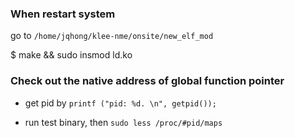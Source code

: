 ### When restart system

go to `/home/jqhong/klee-nme/onsite/new_elf_mod`

$ make && sudo insmod ld.ko

### Check out the native address of global function pointer

* get pid by `printf ("pid: %d. \n", getpid());`

* run test binary, then `sudo less /proc/#pid/maps`
